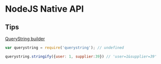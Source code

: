 # NodeJS Native API

## Tips

[QueryString builder](https://nodejs.org/api/querystring.html)

```javascript
var querystring = require('querystring'); // undefined

querystring.stringify({user: 1, supplier:39}) // 'user=1&supplier=39'
```
